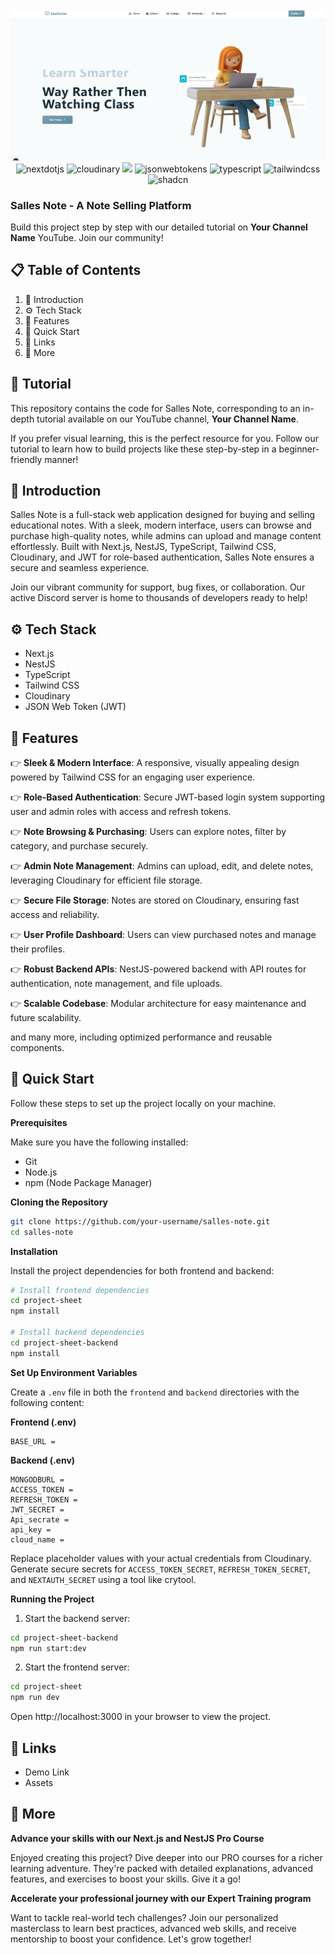 <div align="center">
 <br />
    <img src="./pos.png" alt="Project Banner">

  <br /> 

  <div>
    <img src="https://img.shields.io/badge/-Next_JS-black?style=for-the-badge&logoColor=white&logo=nextdotjs&color=000000" alt="nextdotjs" />
    <img src="https://img.shields.io/badge/-Cloudinary-black?style=for-the-badge&logoColor=white&logo=cloudinary&color=3448C5" alt="cloudinary" />
    <img src="https://img.shields.io/badge/-NestJS-black?style=for-the-badge&logo=nestjs&logoColor=white&color=E0234E" />
    <img src="https://img.shields.io/badge/-JSON_Web_Tokens-black?style=for-the-badge&logoColor=white&logo=jsonwebtokens&color=000000" alt="jsonwebtokens" />
    <img src="https://img.shields.io/badge/-Typescript-black?style=for-the-badge&logoColor=white&logo=typescript&color=3178C6" alt="typescript" />
    <img src="https://img.shields.io/badge/-Tailwind_CSS-black?style=for-the-badge&logoColor=white&logo=tailwindcss&color=06B6D4" alt="tailwindcss" />
     <img src="https://img.shields.io/badge/-shadcn-black?style=for-the-badge&color=66E3FF" alt="shadcn" />
  </div>



  
</div>

### Salles Note - A Note Selling Platform

Build this project step by step with our detailed tutorial on **Your Channel Name** YouTube. Join our community!

## 📋 Table of Contents

1. 🤖 Introduction
2. ⚙️ Tech Stack
3. 🔋 Features
4. 🤸 Quick Start
5. 🔗 Links
6. 🚀 More

## 🚨 Tutorial

This repository contains the code for Salles Note, corresponding to an in-depth tutorial available on our YouTube channel, **Your Channel Name**.

If you prefer visual learning, this is the perfect resource for you. Follow our tutorial to learn how to build projects like these step-by-step in a beginner-friendly manner!

## 🤖 Introduction

Salles Note is a full-stack web application designed for buying and selling educational notes. With a sleek, modern interface, users can browse and purchase high-quality notes, while admins can upload and manage content effortlessly. Built with Next.js, NestJS, TypeScript, Tailwind CSS, Cloudinary, and JWT for role-based authentication, Salles Note ensures a secure and seamless experience.

Join our vibrant community for support, bug fixes, or collaboration. Our active Discord server is home to thousands of developers ready to help!

## ⚙️ Tech Stack

- Next.js
- NestJS
- TypeScript
- Tailwind CSS
- Cloudinary
- JSON Web Token (JWT)

## 🔋 Features

👉 **Sleek & Modern Interface**: A responsive, visually appealing design powered by Tailwind CSS for an engaging user experience.

👉 **Role-Based Authentication**: Secure JWT-based login system supporting user and admin roles with access and refresh tokens.

👉 **Note Browsing & Purchasing**: Users can explore notes, filter by category, and purchase securely.

👉 **Admin Note Management**: Admins can upload, edit, and delete notes, leveraging Cloudinary for efficient file storage.

👉 **Secure File Storage**: Notes are stored on Cloudinary, ensuring fast access and reliability.

👉 **User Profile Dashboard**: Users can view purchased notes and manage their profiles.

👉 **Robust Backend APIs**: NestJS-powered backend with API routes for authentication, note management, and file uploads.

👉 **Scalable Codebase**: Modular architecture for easy maintenance and future scalability.

and many more, including optimized performance and reusable components.

## 🤸 Quick Start

Follow these steps to set up the project locally on your machine.

**Prerequisites**

Make sure you have the following installed:

- Git
- Node.js
- npm (Node Package Manager)

**Cloning the Repository**

```bash
git clone https://github.com/your-username/salles-note.git
cd salles-note
```

**Installation**

Install the project dependencies for both frontend and backend:

```bash
# Install frontend dependencies
cd project-sheet
npm install

# Install backend dependencies
cd project-sheet-backend
npm install
```

**Set Up Environment Variables**

Create a `.env` file in both the `frontend` and `backend` directories with the following content:

**Frontend (.env)**

```env
BASE_URL = 
```

**Backend (.env)**

```env
MONGODBURL =
ACCESS_TOKEN =
REFRESH_TOKEN =
JWT_SECRET =
Api_secrate =
api_key = 
cloud_name =

```

Replace placeholder values with your actual credentials from Cloudinary. Generate secure secrets for `ACCESS_TOKEN_SECRET`, `REFRESH_TOKEN_SECRET`, and `NEXTAUTH_SECRET` using a tool like crytool.

**Running the Project**

1. Start the backend server:

```bash
cd project-sheet-backend
npm run start:dev
```

2. Start the frontend server:

```bash
cd project-sheet
npm run dev
```

Open http://localhost:3000 in your browser to view the project.

## 🔗 Links

- Demo Link
- Assets

## 🚀 More

**Advance your skills with our Next.js and NestJS Pro Course**

Enjoyed creating this project? Dive deeper into our PRO courses for a richer learning adventure. They're packed with detailed explanations, advanced features, and exercises to boost your skills. Give it a go!

**Accelerate your professional journey with our Expert Training program**

Want to tackle real-world tech challenges? Join our personalized masterclass to learn best practices, advanced web skills, and receive mentorship to boost your confidence. Let's grow together!